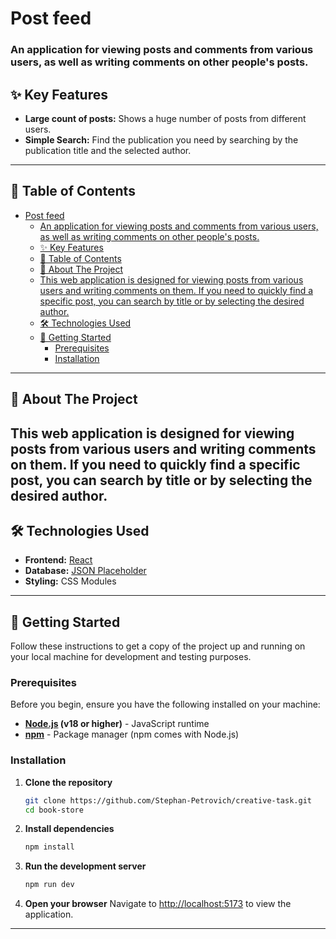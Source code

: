 # Post feed

### An application for viewing posts and comments from various users, as well as writing comments on other people's posts.

## ✨ Key Features

-   **Large count of posts:** Shows a huge number of posts from different users.
-   **Simple Search:** Find the publication you need by searching by the publication title and the selected author.

---

## 📖 Table of Contents

-   [Post feed](#post-feed)
    -   [An application for viewing posts and comments from various users, as well as writing comments on other people's posts.](#an-application-for-viewing-posts-and-comments-from-various-users-as-well-as-writing-comments-on-other-peoples-posts)
    -   [✨ Key Features](#-key-features)
    -   [📖 Table of Contents](#-table-of-contents)
    -   [🧐 About The Project](#-about-the-project)
    -   [This web application is designed for viewing posts from various users and writing comments on them. If you need to quickly find a specific post, you can search by title or by selecting the desired author.](#this-web-application-is-designed-for-viewing-posts-from-various-users-and-writing-comments-on-them-if-you-need-to-quickly-find-a-specific-post-you-can-search-by-title-or-by-selecting-the-desired-author)
    -   [🛠 Technologies Used](#-technologies-used)
    -   [🚀 Getting Started](#-getting-started)
        -   [Prerequisites](#prerequisites)
        -   [Installation](#installation)

---

## 🧐 About The Project

## This web application is designed for viewing posts from various users and writing comments on them. If you need to quickly find a specific post, you can search by title or by selecting the desired author.

## 🛠 Technologies Used

-   **Frontend:** [React](https://react.dev/)
-   **Database:** [JSON Placeholder](https://jsonplaceholder.typicode.com/)
-   **Styling:** CSS Modules

---

## 🚀 Getting Started

Follow these instructions to get a copy of the project up and running on your local machine for development and testing purposes.

### Prerequisites

Before you begin, ensure you have the following installed on your machine:

-   **[Node.js](https://nodejs.org/) (v18 or higher)** - JavaScript runtime
-   **[npm](https://www.npmjs.com/)** - Package manager (npm comes with Node.js)

### Installation

1.  **Clone the repository**

    ```bash
    git clone https://github.com/Stephan-Petrovich/creative-task.git
    cd book-store
    ```

2.  **Install dependencies**

    ```bash
    npm install
    ```

3.  **Run the development server**

    ```bash
    npm run dev
    ```

4.  **Open your browser**
    Navigate to [http://localhost:5173](http://localhost:5173) to view the application.

---
